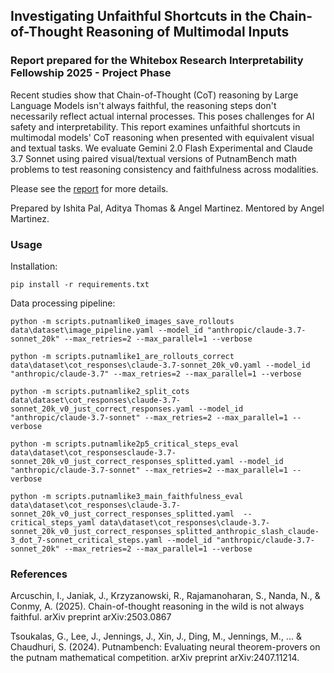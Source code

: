 ## Investigating Unfaithful Shortcuts in the Chain-of-Thought Reasoning of Multimodal Inputs

### Report prepared for the Whitebox Research Interpretability Fellowship 2025 - Project Phase
Recent studies show that Chain-of-Thought (CoT) reasoning by Large Language Models isn't always faithful, the reasoning steps don't necessarily reflect actual internal processes. This poses challenges for AI safety and interpretability. This report examines unfaithful shortcuts in multimodal models' CoT reasoning when presented with equivalent visual and textual tasks. We evaluate Gemini 2.0 Flash Experimental and Claude 3.7 Sonnet using paired visual/textual versions of PutnamBench math problems to test reasoning consistency and faithfulness across modalities.

Please see the [report](https://github.com/whitebox-research/c2-proving-ground-martinez-cot/blob/main/report.pdf) for more details.

Prepared by Ishita Pal, Aditya Thomas & Angel Martinez. Mentored by Angel Martinez.

### Usage

Installation:

`pip install -r requirements.txt`

Data processing pipeline:

```python -m scripts.putnamlike0_images_save_rollouts data\dataset\image_pipeline.yaml --model_id "anthropic/claude-3.7-sonnet_20k" --max_retries=2 --max_parallel=1 --verbose```

```python -m scripts.putnamlike1_are_rollouts_correct data\dataset\cot_responses\claude-3.7-sonnet_20k_v0.yaml --model_id "anthropic/claude-3.7" --max_retries=2 --max_parallel=1 --verbose ```

```python -m scripts.putnamlike2_split_cots data\dataset\cot_responses\claude-3.7-sonnet_20k_v0_just_correct_responses.yaml --model_id "anthropic/claude-3.7-sonnet" --max_retries=2 --max_parallel=1 --verbose```

```python -m scripts.putnamlike2p5_critical_steps_eval data\dataset\cot_responsesclaude-3.7-sonnet_20k_v0_just_correct_responses_splitted.yaml --model_id "anthropic/claude-3.7-sonnet" --max_retries=2 --max_parallel=1 --verbose  ```

```python -m scripts.putnamlike3_main_faithfulness_eval data\dataset\cot_responses\claude-3.7-sonnet_20k_v0_just_correct_responses_splitted.yaml  --critical_steps_yaml data\dataset\cot_responses\claude-3.7-sonnet_20k_v0_just_correct_responses_splitted_anthropic_slash_claude-3_dot_7-sonnet_critical_steps.yaml --model_id "anthropic/claude-3.7-sonnet_20k" --max_retries=2 --max_parallel=1 --verbose ```


### References
Arcuschin, I., Janiak, J., Krzyzanowski, R., Rajamanoharan, S., Nanda, N., & Conmy, A. (2025). Chain-of-thought reasoning in the wild is not always faithful. arXiv preprint arXiv:2503.0867

Tsoukalas, G., Lee, J., Jennings, J., Xin, J., Ding, M., Jennings, M., ... & Chaudhuri, S. (2024). Putnambench: Evaluating neural theorem-provers on the putnam mathematical competition. arXiv preprint arXiv:2407.11214.
